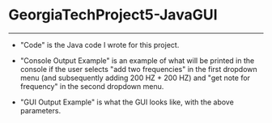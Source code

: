 # GeorgiaTechProject5-JavaGUI
---------------------------------------------------------------------------------------------------------------------------------------
- "Code" is the Java code I wrote for this project.

- "Console Output Example" is an example of what will be printed in the console if the user selects "add two frequencies" in the first dropdown menu (and subsequently adding 200 HZ + 200 HZ) and "get note for frequency" in the second dropdown menu.

- "GUI Output Example" is what the GUI looks like, with the above parameters.